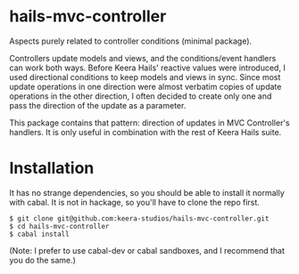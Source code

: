 hails-mvc-controller
====================

Aspects purely related to controller conditions (minimal package).

Controllers update models and views, and the conditions/event handlers can
work both ways. Before Keera Hails' reactive values were introduced, I used
directional conditions to keep models and views in sync. Since most update
operations in one direction were almost verbatim copies of update operations
in the other direction, I often decided to create only one and pass the direction
of the update as a parameter.

This package contains that pattern: direction of updates in MVC Controller's
handlers. It is only useful in combination with the rest of Keera Hails suite.

Installation
====================

It has no strange dependencies, so you should be able to install it normally
with cabal. It is not in hackage, so you'll have to clone the repo first.

    $ git clone git@github.com:keera-studios/hails-mvc-controller.git
    $ cd hails-mvc-controller
    $ cabal install

(Note: I prefer to use cabal-dev or cabal sandboxes, and I recommend that you
do the same.)
